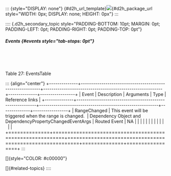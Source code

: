 ::: {style="DISPLAY: none"}
[](ms-xhelp:///?Id=d2h_url_template){#d2h_url_template}![](!package_url!){#d2h_package_url style="WIDTH: 0px; DISPLAY: none; HEIGHT: 0px"}
:::

:::: {.d2h_secondary_topic style="PADDING-BOTTOM: 10pt; MARGIN: 0pt; PADDING-LEFT: 0pt; PADDING-RIGHT: 0pt; PADDING-TOP: 0pt"}
##### Events {#events style="tab-stops: 0pt"}

 

 

Table 27: EventsTable

::: {align="center"}
+--------------+----------------------------------------------------------+----------------------------------------------------------+--------------+-----------------+
| Event        | Description                                              | Arguments                                                | Type         | Reference links |
+--------------+----------------------------------------------------------+----------------------------------------------------------+--------------+-----------------+
| RangeChanged | This event will be triggered when the range is changed.  | Dependency Object and DependencyPropertyChangedEventArgs | Routed Event | NA              |
|              |                                                          |                                                          |              |                 |
|              |                                                          |                                                          |              |                 |
+==============+==========================================================+==========================================================+==============+=================+
:::

[]{style="COLOR: #c00000"} 

[]{#related-topics}
::::
